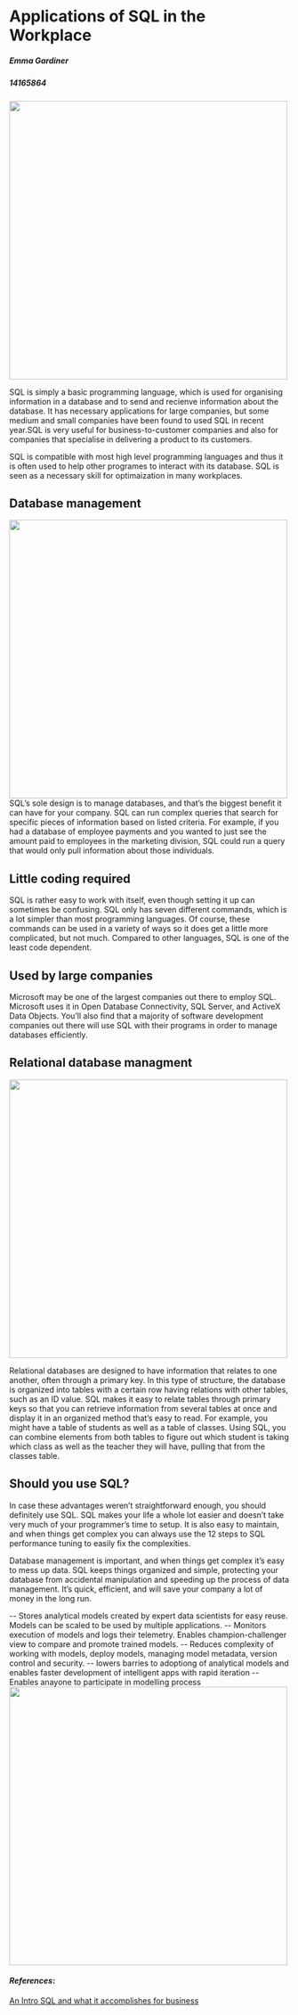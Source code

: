 Applications of SQL in the Workplace
========================================
##### _Emma Gardiner_
##### 14165864
<img src="http://www.iqonlinetraining.com/wp-content/uploads/2016/05/SQL-database-code-Feature_1290x688_MS1-1024x509.jpg" width="500">


SQL is simply a basic programming language, which is used for organising information in a database and to send and recienve information about the database. It has necessary applications for large companies, but some medium and small companies have been found to used SQL in recent year.SQL is very useful for business-to-customer companies and also for companies that specialise in delivering a product to its customers.

SQL is compatible with most high level programming languages and thus it is often used to help other programes to interact with its database. SQL is seen as a necessary skill for optimaization in many workplaces.

Database management
-------------------
<img src="http://fulldistributors.net/wp-content/uploads/2014/12/Data-Manager-72dpi-300x206.jpg" width="500">
SQL’s sole design is to manage databases, and that’s the biggest benefit it can have for your company. SQL can run complex queries that search for specific pieces of information based on listed criteria. For example, if you had a database of employee payments and you wanted to just see the amount paid to employees in the marketing division, SQL could run a query that would only pull information about those individuals.

Little coding required
-----------------------
SQL is rather easy to work with itself, even though setting it up can sometimes be confusing. SQL only has seven different commands, which is a lot simpler than most programming languages. Of course, these commands can be used in a variety of ways so it does get a little more complicated, but not much. Compared to other languages, SQL is one of the least code dependent.

Used by large companies
--------------------------
Microsoft may be one of the largest companies out there to employ SQL. Microsoft uses it in Open Database Connectivity, SQL Server, and ActiveX Data Objects. You’ll also find that a majority of software development companies out there will use SQL with their programs in order to manage databases efficiently.

Relational database managment
------------------------------
<img src="https://blog.udemy.com/wp-content/uploads/2014/01/shutterstock_117975625-300x275.jpg" width="500">

Relational databases are designed to have information that relates to one another, often through a primary key. In this type of structure, the database is organized into tables with a certain row having relations with other tables, such as an ID value. SQL makes it easy to relate tables through primary keys so that you can retrieve information from several tables at once and display it in an organized method that’s easy to read. For example, you might have a table of students as well as a table of classes. Using SQL, you can combine elements from both tables to figure out which student is taking which class as well as the teacher they will have, pulling that from the classes table.

Should you use SQL?
-------------------
In case these advantages weren’t straightforward enough, you should definitely use SQL. SQL makes your life a whole lot easier and doesn’t take very much of your programmer’s time to setup. It is also easy to maintain, and when things get complex you can always use the 12 steps to SQL performance tuning to easily fix the complexities.

Database management is important, and when things get complex it’s easy to mess up data. SQL keeps things organized and simple, protecting your database from accidental manipulation and speeding up the process of data management. It’s quick, efficient, and will save your company a lot of money in the long run.

-- Stores analytical models created by expert data scientists for easy reuse. Models can be scaled to be used by multiple applications.
-- Monitors execution of models and logs their telemetry. Enables champion-challenger view to compare and promote trained models.
-- Reduces complexity of working with models, deploy models, managing model metadata, version control and security.
-- lowers barries to adoptiong of analytical models and enables faster development of intelligent apps with rapid iteration
-- Enables anayone to participate in modelling process
<img src="https://msdnshared.blob.core.windows.net/media/2016/10/Why-SQL-Server-2016-for-machine-learning-model-management1.png" width="500">



#### *_References_*:
[An Intro SQL and what it accomplishes for business](https://www.itbusiness.ca/)

